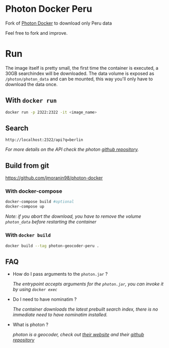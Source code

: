 # Photon Docker Peru

Fork of [Photon Docker](https://github.com/thomasnordquist/photon-docker) to download only Peru data

Feel free to fork and improve.


# Run

The image itself is pretty small, the first time the container is executed, a 30GB searchindex will be downloaded.
The data volume is exposed as `/photon/photon_data` and can be mounted, this way you'll only have to download the data once.

## With `docker run`

```bash
docker run -p 2322:2322 -it <image_name>
```

## Search

```
http://localhost:2322/api?q=berlin
```
*For more details on the API check the photon [github repository](https://github.com/komoot/photon).*



## Build from git
https://github.com/jmoranin98/photon-docker

### With docker-compose
```bash
docker-compose build #optional
docker-compose up
```
*Note: if you abort the download, you have to remove the volume `photon_data` before restarting the container*


### With `docker build`
```bash
docker build --tag photon-geocoder-peru .
```


## FAQ

 - How do I pass arguments to the `photon.jar` ?

   *The entrypoint accepts arguments for the `photon.jar`, you can invoke it by using `docker exec`*
 - Do I need to have nominatim ?

   *The container downloads the latest prebuilt search index, there is no immediate need to have nominatim installed.*

 - What is photon ?
  
   *photon is a geocoder, check out [their website](https://photon.komoot.de/) and their [github repository](https://github.com/komoot/photon)*
